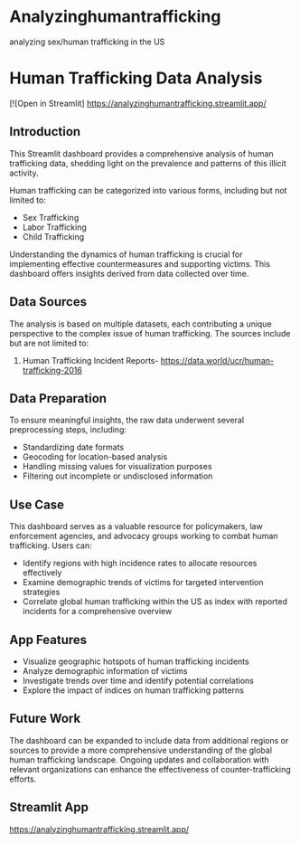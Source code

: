 # Analyzinghumantrafficking
analyzing sex/human trafficking in the US
# Human Trafficking Data Analysis

[![Open in Streamlit] https://analyzinghumantrafficking.streamlit.app/

## Introduction
This Streamlit dashboard provides a comprehensive analysis of human trafficking data, shedding light on the prevalence and patterns of this illicit activity.

Human trafficking can be categorized into various forms, including but not limited to:
- Sex Trafficking
- Labor Trafficking
- Child Trafficking

Understanding the dynamics of human trafficking is crucial for implementing effective countermeasures and supporting victims. This dashboard offers insights derived from data collected over time.

## Data Sources
The analysis is based on multiple datasets, each contributing a unique perspective to the complex issue of human trafficking. The sources include but are not limited to:
1. Human Trafficking Incident Reports- https://data.world/ucr/human-trafficking-2016

## Data Preparation
To ensure meaningful insights, the raw data underwent several preprocessing steps, including:
- Standardizing date formats
- Geocoding for location-based analysis
- Handling missing values for visualization purposes
- Filtering out incomplete or undisclosed information

## Use Case
This dashboard serves as a valuable resource for policymakers, law enforcement agencies, and advocacy groups working to combat human trafficking. Users can:
- Identify regions with high incidence rates to allocate resources effectively
- Examine demographic trends of victims for targeted intervention strategies
- Correlate global human trafficking within the US as index with reported incidents for a comprehensive overview

## App Features
- Visualize geographic hotspots of human trafficking incidents
- Analyze demographic information of victims
- Investigate trends over time and identify potential correlations
- Explore the impact of indices on human trafficking patterns

## Future Work
The dashboard can be expanded to include data from additional regions or sources to provide a more comprehensive understanding of the global human trafficking landscape. Ongoing updates and collaboration with relevant organizations can enhance the effectiveness of counter-trafficking efforts.

## Streamlit App
https://analyzinghumantrafficking.streamlit.app/